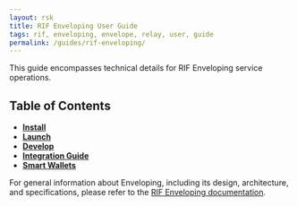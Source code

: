 ```yaml
---
layout: rsk
title: RIF Enveloping User Guide
tags: rif, enveloping, envelope, relay, user, guide
permalink: /guides/rif-enveloping/
---
```


This guide encompasses technical details for RIF Enveloping service operations.

## Table of Contents
- [**Install**](/guides/rif-enveloping/install/)
- [**Launch**](/guides/rif-enveloping/launch/)
- [**Develop**](/guides/rif-enveloping/develop/)
- [**Integration Guide**](/guides/rif-enveloping/integrate/)
- [**Smart Wallets**](/guides/rif-enveloping/smart-wallets/)

For general information about Enveloping, including its design, architecture, and specifications, please refer to the [RIF Enveloping documentation](/rif/enveloping/).
